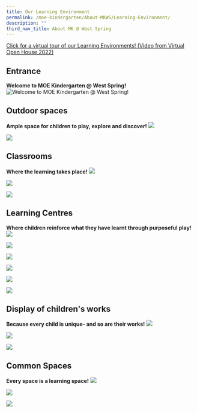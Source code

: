 ```yaml
---
title: Our Learning Environment
permalink: /moe-kindergarten/About-MKWS/Learning-Environment/
description: ""
third_nav_title: About MK @ West Spring
---
```

[Click for a virtual tour of our Learning Environments! (Video from Virtual Open House 2022)](https://drive.google.com/file/d/1_ItdAwo8Rh_65LOXnYg-qwMld0DgVUBT/view?usp=share_link)

## Entrance
**Welcome to MOE Kindergarten @ West Spring!**
![Welcome to MOE Kindergarten @ West Spring!](/images/MK/Learning%20Environment/MK%20Entrance.jpg)
## Outdoor spaces
**Ample space for children to play, explore and discover!**
![](/images/MK/Learning%20Environment/MK_Outdoor-%20Playground.png)

![](/images/MK/Learning%20Environment/MK_Outdoor-%20Tricycle%20Space.jpg)
## Classrooms
**Where the learning takes place!**
![](/images/MK/Learning%20Environment/MK%20Classroom%2003.jpg)

![](/images/MK/Learning%20Environment/MK%20Classroom%2001.jpg)

![](/images/MK/Learning%20Environment/MK%20Classroom%2002.jpg)
## Learning Centres
**Where children reinforce what they have learnt through purposeful play!**
![](/images/MK/Learning%20Environment/MK_LC-%20Let's%20Construct.jpg)

![](/images/MK/Learning%20Environment/MK_LC-%20Let's%20Pretend.jpg)

![](/images/MK/Learning%20Environment/MK_LC-%20Let's%20Create.jpg)

![](/images/MK/Learning%20Environment/MK_LC-%20Let's%20Find%20Out.jpeg)

![](/images/MK/Learning%20Environment/MK_LC-%20Let's%20Fix.jpg)

![](/images/MK/Learning%20Environment/MK_LC-%20Let's%20Read.jpg)
## Display of children's works
**Because every child is unique- and so are their works!**
![](/images/MK/Learning%20Environment/Children's%20works%2001.jpg)

![](/images/MK/Learning%20Environment/Children's%20works%2002.jpg)

![](/images/MK/Learning%20Environment/Children's%20works%2003.jpg)
## Common Spaces
**Every space is a learning space!**
![](/images/MK/Learning%20Environment/MK%20Break%20Out%20Space%20Level%201.jpg)

![](/images/MK/Learning%20Environment/MK%20Breakout%20Space%20Level%202.jpg)

![](/images/MK/Learning%20Environment/MK%20Corridor.jpeg)